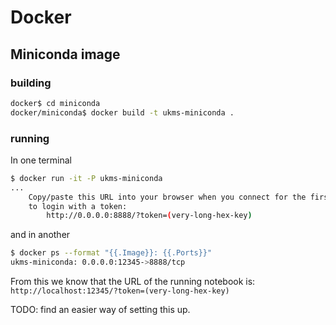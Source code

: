 # Docker

## Miniconda image

### building
```bash
docker$ cd miniconda
docker/miniconda$ docker build -t ukms-miniconda .
```

### running
In one terminal

```bash
$ docker run -it -P ukms-miniconda
...
    Copy/paste this URL into your browser when you connect for the first time,
    to login with a token:
		http://0.0.0.0:8888/?token=(very-long-hex-key)
```

and in another

```bash
$ docker ps --format "{{.Image}}: {{.Ports}}"
ukms-miniconda: 0.0.0.0:12345->8888/tcp
```

From this we know that the URL of the running notebook is:
`http://localhost:12345/?token=(very-long-hex-key)`

TODO: find an easier way of setting this up.

